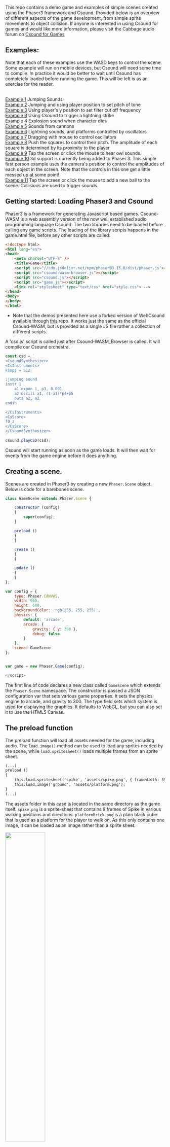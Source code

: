 

This repo contains a demo game and examples of simple scenes created using the Phaser3 framework and Csound. Provided below is an overview of different aspects of the game development, from simple sprite movements to object collision. If anyone is interested in using Csound for games and would like more information, please visit the Cabbage audio forum on [Csound for Games](http://forum.cabbageaudio.com/c/csound-for-games) 

## Examples:

Note that each of these examples use the WASD keys to control the scene. Some example will run on mobile devices, but Csound will need some time to compile. In practice it would be better to wait until Csound has completely loaded before running the game. This will be left is as an exercise for the reader. 

<br>
    <a href="examples/updateSounds1.html" target="_blank">Example 1</a> Jumping Sounds<br>
    <a href="examples/updateSounds2.html" target="_blank">Example 2</a> Jumping and using player position to set pitch of tone<br>
    <a href="examples/moodSounds1.html" target="_blank">Example 3</a> Using player's y position to set filter cut off frequency<br>
    <a href="examples/moodSounds2.html" target="_blank">Example 3</a> Using Csound to trigger a lightning strike<br>
    <a href="examples/razorgrassSounds.html" target="_blank">Example 4</a> Explosion sound when character dies<br>
    <a href="examples/cannonSounds.html" target="_blank">Example 5</a> Sounds from cannons<br>
    <a href="examples/platformSounds.html" target="_blank">Example 6</a> Lightning sounds, and platforms controlled by oscillators<br>
    <a href="examples/platformSounds2.html" target="_blank">Example 7</a> Dragging with mouse to control oscillators<br>
    <a href="examples/pushingSounds.html" target="_blank">Example 8</a> Push the squares to control their pitch. The amplitude of each square is determined by its proximity to the player<br>
    <a href="examples/owlSounds.html" target="_blank">Example 9</a> Tap the screen or click the mouse to hear owl sounds.<br>
    <a href="examples/3dWalkSounds.html" target="_blank">Example 10</a> 3d support is currently being added to Phaser 3. This simple first person example uses the camera's position to control the amplitudes of each object in the screen. Note that the controls in this one get a little messed up at some point!<br>
    <a href="examples/ballMovement.html" target="_blank">Example 11</a> Tap the screen or click the mouse to add a new ball to the scene. Collisions are used to trigger sounds.<br>

## Getting started: Loading Phaser3 and Csound
 
Phaser3 is a framework for generating Javascript based games. Csound-WASM is a web assembly version of the now well established audio programming language Csound. The two libraries need to be loaded before calling any game scripts. The loading of the library scripts happens in the game.html file, before any other scripts are called:

```html
<!doctype html> 
<html lang="en"> 
<head> 
    <meta charset="UTF-8" />
    <title>Game</title>
    <script src="//cdn.jsdelivr.net/npm/phaser@3.15.0/dist/phaser.js"></script>
    <script src="csound-wasm-browser.js"></script>
    <script src="csound.js"></script>
    <script src="game.js"></script>
    <link rel="stylesheet" type="text/css" href="style.css"> -->
</head>
<body>
</body>
</html>
```
* Note that the demos presented here use a forked version of WebCsound available through [this](https://github.com/hlolli/csound-wasm) repo. It works just the same as the official Csound-WASM, but is provided as a single JS file rather a collection of different scripts.  

A 'csd.js' script is called just after Csound-WASM_Browser is called. It will compile our Csound orchestra.

```javascript
const csd = `
<CsoundSynthesizer>
<CsInstruments>
ksmps = 512

;jumping sound
instr 1
    a1 expon 1, p3, 0.001
    a2 oscili a1, (1-a1)*p4+p5
    outs a2, a2 
endin

</CsInstruments>
<CsScore>
f0 z
</CsScore>
</CsoundSynthesizer>
`
csound.playCSD(csd);
```

Csound will start running as soon as the game loads. It will then wait for events from the game engine before it does anything. 


## Creating a scene. 

Scenes are created in Phaser3 by creating a new `Phaser.Scene` object. Below is code for a barebones scene.

```javascript
class GameScene extends Phaser.Scene {

    constructor (config)
    {
        super(config);
    }

    preload ()
    {
    }

    create ()
    {
    }

    update ()
    {
    }
};

var config = {
    type: Phaser.CANVAS,
    width: 960,
    height: 600,
    backgroundColor: 'rgb(255, 255, 255)',
    physics: {
        default: 'arcade',
        arcade: {
            gravity: { y: 300 },
            debug: false
        }
    },
    scene: GameScene
};


var game = new Phaser.Game(config);

</script>
```

The first line of code declares a new class called `GameScene` which extends the `Phaser.Scene` namespace. The constructor is passed a JSON configuration var that sets various game properties. It sets the physics engine to arcade, and gravity to 300. The type field sets which system is used for displaying the graphics. It defaults to WebGL, but you can also set it to use the HTML5 Canvas.

## The preload function

The preload function will load all assets needed for the game, including audio. The `load.image()` method can be used to load any sprites needed by the scene, while `load.spritesheet()` loads multiple frames from an sprite sheet.  

```html
(...)
preload ()
{
    this.load.spritesheet('spike', 'assets/spike.png', { frameWidth: 39, frameHeight: 48 });
    this.load.image('ground', 'assets/platform.png');
}
(...)
```

The assets folder in this case is located in the same directory as the game itself. `spike.png` is a sprite-sheet that contains 9 frames of Spike in various walking positions and directions. `platformBrick.png` is a plain black cube that is used as a platform for the player to walk on. As this only contains one image, it can be loaded as an image rather than a sprite sheet.  

<img src="assets/spike.png" style="width:50%" />

`spike` is the name of the sprite, and is used later when we need to access it. When loading sprite sheets you can should specify the frame dimensions. How to animate these sprite will be covered later in this text.


## The create() function. 

The create function is used to create all of our game objects. For example, Spike will be created here by creating a new physics sprite. 

```javascript
create ()
{
    this.player = this.physics.add.sprite(100, 10, 'spike');
    this.player.displayHeight = 45;
    this.player.setBounce(.1);  
}
``` 
A physics sprite can have different properties set to control how it behaves. X and Y coordinates are passed to the `physics.add.sprite()` function, along with the sprite name. `setBounce(.1)` gives Spike a little pep in his step by adding a slight bounce when he moves. 

Running the game now will show Spike fall from the sky and continue falling until he disappears. 

<img src="gifs/falling.gif" style="width:60%" />

#### Platforms

Spike needs somewhere to land when he falls from the sky. Each platform will form part of a static group of objects. The `physcis.add.staticGroup()` function will add game objects to a static group. A simple `for` loop is then used to place platforms across the entire scene.

```javascript
create()
{
    this.player = this.physics.add.sprite(100, 10, 'spike');
    this.player.displayHeight = 45;
    this.player.setBounce(.1);  
    this.platforms = this.physics.add.staticGroup();

    for( var i = 0 ; i < 10 ; i++)
        this.platforms.create(48*i, 400, 'platform').refreshBody();
}
```

<img src="gifs/falling2.gif" style="width:60%" />

#### Collisions 

Although there are now platforms in the scene, Spike will continue to fall through them until a collision callback is created. This is done through the `Physics.add.collider()` function. In this case a collider is created that will check for collisions between the player and the platforms.

```javascript
create()
{
    this.player = this.physics.add.sprite(100, 10, 'spike');
    this.player.displayHeight = 45;
    this.player.setBounce(.1);  
    this.platforms = this.physics.add.staticGroup();
    
    for( var i = 0 ; i < 10 ; i++)
        this.platforms.create(48*i, 400, 'platform').refreshBody();

    this.physics.add.collider(this.player, this.platforms);
}
```

<img src="gifs/collision.gif" style="width:60%" />

#### Building a level

The create function for the demo game includes a simple level editor that is based on ideas presented in [this](http://www.lessmilk.com/tutorial/2d-platformer-phaser) tutorial. A main level is built using a simple string array. Each string in the array represents a row in the scene. Each character within that string creates a particular type of platform. A simple loop in the create function can read through the array and create all the platforms one needs. The following level string be used to create an array of platforms across the screen.

```javascript
    create()
    {
        (...)
        var mainLevel = [
                '                 ',
                '                 ',
                '                 ',
                '             xxxx',
                'xx               ',
                '                 ',
                '          xxxxxxx',
                '                 ',
                '        xxxxxxxxx',
                '                 ',
                'xxxxxxxxxxxxxxxxx'
        ];
        
        var width = mainLevel[0].length*48;
        var height = (mainLevel.length)*48;

        for (var y = 0; y < mainLevel.length; y++) {
            for (var x = 0; x < mainLevel[y].length; x++) {
                if (mainLevel[y][x] == 'x') {
                    this.platforms.create(48*x, 48*y, 'platform').refreshBody();
                }
            }
        }

        this.keys = this.input.keyboard.addKeys('W,S,A,D,B');

    }
```
You might notice an extra line of code at the bottom. This is use to set the keyboard mappings. Here the characters W,S,A,D are added. They can be queried later in the `update()` function.

#### Animations

Finally, it's time to add the animations for the main character. `this.anims.create()` will create animations, based on a range of frames from an asset. In this case 'turning' uses just a single frame, while walking 'left' and 'right' use a range of frames. 


```javascript
create()
{
    (...)
    this.anims.create({
        key: 'left',
        frames: this.anims.generateFrameNumbers('spike', { start: 0, end: 3 }),
        frameRate: 10,
        repeat: -1
    });

    this.anims.create({
        key: 'turn',
        frames: [ { key: 'spike', frame: 4 } ],
        frameRate: 20
    });

    this.anims.create({
        key: 'right',
        frames: this.anims.generateFrameNumbers('spike', { start: 5, end: 8 }),
        frameRate: 10,
        repeat: -1
    });
}
```

## The update function

The update function is where the game is brought to life. This function runs repeatedly to constantly update our game world. It is here that one handles text input from the keyboard.   

```javascript
update ()
{
    if (this.keys.A.isDown){
        this.player.setVelocityX(-160);    
        this.player.anims.play('left', true);
    }
    else if (this.keys.D.isDown){
        this.player.setVelocityX(160);    
        this.player.anims.play('right', true);
    }
    else{
        this.player.setVelocityX(0);    
        this.player.anims.play('turn');
    }
}
```

The `setVelocity()` function sets the velocity that the player will move on each key press. In order to make Spike jump, one must push him upwards by setting his y gravity to a large number. The y velocity is also increased in order to bring Spike down to earth quickly. 

```javascript
update()
{
    (...)
    if (this.keys.W.isDown && this.player.body.touching.down){
        this.player.setVelocityY(-540);
        this.player.setGravityY(1040);
    }
}
```
<a href="examples/update.html" target="_blank">Example</a>

<img src="gifs/walking.gif" style="width:60%" />

#### Adding some sounds: Score events

Now that Spike can interact with the scene, it might be good to test out some sound design ideas. Sending events to Csound is trivial and can be done in 2 ways. The first mechanism is a score event, which can be sent using the `csound.inputMessage()` function. In the following example, a score message is sent to Csound each time the users jumps.

```javascript
update()
{
    (...)
        if (this.keys.W.isDown && this.player.body.touching.down){
            csound.inputMessage("i1 0 .1 1000 500");
            this.player.setVelocityY(-540);
            this.player.setGravityY(1040);
            this.stickToPlatform = false;
        }
    (...)
```

The Csound instrument being called is defined in the `csd.js` file, which looks like this.

```html
const csd = `
<CsoundSynthesizer>
<CsInstruments>

;jumping sound
instr 1
    a1 expon 1, p3, 0.001
    a2 oscili a1, (1-a1)*p4+p5
    outs a2, a2 
endin

</CsInstruments>
<CsScore>
f0 z
</CsScore>
</CsoundSynthesizer>
`
csound.playCSD(csd);
```

<a href="examples/updateSounds1.html" target="_blank">Example</a>


`instr 1` 1 takes two p-field parameters which are sent via the `csound.inputMessage("i1 0 .1 1000 500")` function. These number can be changed on the javascript side at any point in the game to change to parameters of the sounds. In the following code Spike's x position within the world determines the pitch of the tone played. 

```javascript
update()
{
    (...)
        if (this.keys.W.isDown && this.player.body.touching.down){
            csound.inputMessage("i1 0 .1 1000 " + this.player.x.toString());
            this.player.setVelocityY(-540);
            this.player.setGravityY(1040);
            this.stickToPlatform = false;
        }
    (...)
```
<a href="examples/updateSounds2.html" target="_blank">Example</a>


## A bad night

The main character of this game is stuck in a maze of blocks that he needs to clear in order to find the yellow door. Some bad weather should help add to the bleakness of Spike's challenge. Lightning is created via a callback function that randomly triggers itself. Each time it is called it instructs the scene to repeatedly redraw its background colour. Once it has updated the background colour 20 times it will return to the original background colour. 

```javascript
constructor (config)
{
    (...)
    this.normalColour = new Phaser.Display.Color(60, 60, 60);
    this.colour1 = new Phaser.Display.Color(155, 155, 155);
    this.colour2 = new Phaser.Display.Color(0, 0, 0);
    (...)
}

triggerLightning ()
{
    this.timedEvent1.reset({ delay: Phaser.Math.Between(2000,15000), callback: this.triggerLightning, callbackScope: this, repeat: 1});
    this.lightningTime = 0;
}

showLightning()
{
    if(this.lightningTime<20){
        var hexColour = Phaser.Display.Color.Interpolate.ColorWithColor(this.colour1, this.colour2, Phaser.Math.FloatBetween(0, 10), Phaser.Math.FloatBetween(0, 10));
        this.cameras.main.setBackgroundColor(hexColour);
        this.lightningTime++;
    }
    else
        this.cameras.main.setBackgroundColor(this.normalColour);
}
```

<img src="gifs/mood.gif" style="width:60%" />

Rain can be created using the particle emitter, which comes with many different parameters for setting all aspects of how the particle are emitted. In this case we set the x range to vary between 0 and 1800. Gravity is set to 100 to pull the rain down the screen, while the raindrops themselves will get a little larger in scale as they fall from the sky.  

```javascript
addRain()
{
    this.rain = this.add.particles('raindrop');
    this.rain.createEmitter({
        x: { min: 1, max: 1800 },
        y: 0,
        lifespan: 1200,
        speedY: { min: 200, max: 400 },
        gravityY: 100,
        gravityX: Phaser.Math.Between(100, 200),
        scale: { start: 0.1, end: 0.2 },
        quantity: 4,
        blendMode: 'ADD'
    });
}
```

<a href="examples/rain.html" target="_blank">Example</a>


<img src="gifs/rain.gif" style="width:60%" />

#### Adding some sounds: Real-time channels 

There may be times when you want to have a single instrument running all the time. In these cases it is important to able to send data to Csound while it is running. This can be achieved using so-called software channels. String and numeric data can be sent to any running instrument in Csound. The `csound.setControlChannel()` function can be called to send data to Csound from the game engine. 

In order for Csound to pick up this data it needs to call the `chnget` opcode. In the following instrument some noise is filter by Spike's position on the y axis. 

```csound
(...)
instr 2
    a1 rand 1
    a2 lpf18 a1, chnget:k("cutoff"), .5, 0
    printk 1, chnget:k("cutoff")
    outs a2, a2 
endin

(...)
```

The above instrument is triggered to play in the Csound score section just as the game opens. It then waits for data to be sent from the game. The game data is sent using the `csound.setControlChannel()` function. This funtion takes two parameters, a string naming the channel, and the value to send to that channel. In the simple example presented here, Spike's y position will control how much of the noise is filtered. 

The following code is added to the `update()` function:

```javascript
csound.setControlChannel("cutoff", this.player.y*2);
```

The noise will change whenever Spike moves up or down the screen.

<a href="examples/moodSounds1.html" target="_blank">Example</a>


#### Getting information from Csound

Channels can be bi-directional. Csound can just as easily send data to the game as receive it. In this next example a drum beat is used to trigger lightning. An always-on instrument (`instr 3`) is used to trigger a drum sound every second. At the same time it triggers the drum sound it also sends channel data to the 'triggerLights' channel. 

```javascript
instr 3
    kRand randh 1000, 4000, 2
    if metro(1) == 1 then
        event "i", 4, 0, 10
        chnset kRand, "triggerLights"
    endif
endin

instr 4
    prints "Istrument 4"
    a1 expon .1, p3, 0.001
    a2 expon 150, p3, 50
    a3 oscili a1, a2
    outs a3, a3
endin
```

The best way to pick up these message in the game is by using a callback function which is started from the game's `preload()` function. It will be called on each k-rate cycle. It can be declared as follows.

```javascript
preload()
{
    this.load.spritesheet('spike', 'assets/spike.png', { frameWidth: 39, frameHeight: 48 });
    this.load.image('platform', 'assets/platform.png'); 
    
    csound.on("perform", async () => {
        const val = await csound.getControlChannel("triggerLights");
        if (this.triggerLights!=val)
        {
            this.triggerLights = val;
            this.triggerLightning();
        }
    });
}
```

Where `this.triggerLights` is a variable used to hold the current value of the `triggerLights` Csound channel. The Csound instrument is going to send a new random number every second. Each time it changes, the `this.triggerLightning()` function is called, and strikes of lightning appear on the scene. 


<a href="examples/moodSounds2.html" target="_blank">Example</a>


Note that the timed function used to drive the strikes of lightning in the previous example have been disabled in this case. 


## Bad things happen

In the demo game, collisions between certain sprites and the main player result in Spike being cosmically teleported back in time to the start of the level. The bad platforms, or razor grass in this case, is created in the same way as any other platform. In the simple level designer, we use 'g' to denote bad grass.

The demo game also features good grass that can be added as a prop anywhere in the scene. Again they are added in the same way as the other game objects. 

```javascript
create()
{
    (...)
    for (var y = 0; y < mainLevel.length; y++) {
        for (var x = 0; x < mainLevel[y].length; x++) {
            if (mainLevel[y][x] == 'x') {
                this.platforms.create(48*x, 48*y, 'platform').refreshBody();
            }
            else if(mainLevel[y][x] == 'h') {
                this.badGrass.create(48*x, 50*y, 'badGrass').refreshBody();
            }
            else if(mainLevel[y][x] == 'g') {
                this.goodGrass.create(48*x, 48*y, 'goodGrass').refreshBody();
            }
        }
    }
    (...)

```

<a href="examples/razor.html" target="_blank">Example</a>

<img src="gifs/grass.gif" style="width:60%" />

To reset the game each time Spike wonders into long grass, a collider is set up to observe collisions between Spike and the bad grass. This time a callback function is passed to the collider. This callback function will be called whenever a collision takes place.

```javascript
create()
{
    (...)
    this.physics.add.collider(this.player, this.badGrass, this.badGrassHit, null, this);
    (...)
}

badGrassHit()
{
    //collision between player and bad grass
     this.gameOver();
}
```

The first two parameters passed to `Physics.add.collider()` set the two objects that will be tested for collisions. The next is a callback function that will be called each time a collision takes place. The next parameter gives you a more detailed callback function for testing different types of collisions. It is not needed here so `null` is passed instead. The last parameter is the 'callbackContext'. 

In the demo game, the same type of collision detection is used to collect tokens and bombs, and test for fatal missile attacks. 

Sounds can easily be added to events like this by sending a simple score statement to Csound. In this example a low explosion is heard each time Spikes hits razor grass.

<a href="examples/razorgrassSounds.html" target="_blank">Example</a>


## Cannon fodder

The collision detection shown in the previous section is used to detect when cannon balls hit the player. The cannon balls themselves are creating in a timed callback which creates a sequence of game objects. The cannon balls hits are detected whenever a child cannon ball hits the player.  

```javascript
triggercannonBalls()
{
    this.timedEvent2.reset({ delay: 500, callback: this.triggercannonBalls, callbackScope: this, repeat: 1});
    
    this.cannons.children.iterate(function (child) {
        //  Give each star a slightly different bounce
        var cannonBall = this.cannonBalls.create(child.x, child.y, 'cannonBall').setDisplaySize(8, 8);
        cannonBall.setBounce(1);
        cannonBall.setCollideWorldBounds(true);
        if(child.orientation == 'up')
        cannonBall.setVelocity(this.cannonBallAngle, Phaser.Math.Between(-1000, -600));
        else
        cannonBall.setVelocity(this.cannonBallAngle, Phaser.Math.Between(1000, 600));

        cannonBall.allowGravity = false;
        }, this);
    this.cannonBallAngle = this.cannonBallAngle < 400 ? this.cannonBallAngle + 50 : -400;

}
```
<img src="gifs/cannons.gif" style="width:60%" />

A second collision detector is set up between the cannon ball and the platforms to disable any cannonball that hits a platform.  

<a href="examples/cannonSounds.html" target="_blank">Example</a>

## Platforms that move

Tweens provide a simple way of moving game objects around the screen. The demo game features moving platforms which constantly loop between two points. The platforms themselves form part of a physics group. As each object is added to the group, a tween is added to it. 

```javascript
create()
{
    (...)
    this.movingPlatforms = this.physics.add.group();
    (...)
        this.movingPlatforms.create(48*x, 48*y, 'movingPlatform').body.allowGravity = false;
        var movingPlatform = this.movingPlatforms.getChildren()[this.movingPlatforms.getTotalUsed()-1];
        //this.movingPlatforms.getChildren()[this.movingPlatforms.getTotalUsed()-1];
        this.tweens.add({
            targets: movingPlatform,
            x: '+=96',
            delay: 0,
            ease: 'Power1',
            duration: 1000,
            yoyo: true,
            repeat: -1
        });                
    (...)
}
```

The targets field of the tween object sets the sprite to attach the tween to. The `x:'+=96` means the object will move 96 pixel along the x axis before returning at the same speed. The `yoyo` field is set to true to keep the object moving over and back.

<img src="gifs/platforms.gif" style="width:60%" />

A collision detector needs to be created to test if Spike hits the platform. Without this Spike will just fall through the object as shown in the previous gif. The demo game features some logic to help the player move while standing on a platform. And it also features a falling platform that drops as soon as the player lands on it. Check out the source code for further details. 

#### Sound Platforms

There is unlimited scope for interaction with between game events and sound using Phaser3 and Csound. For example, it's not that difficult to build a simple instrument in Csound that can be used to move platforms in the game. The following example is based on the simple update function code presented above. 

In this example the amplitudes of 8 oscillators, which are set randomly, are used to move platforms up and down in the scene. In our k-rate callback function we grab each of the oscillator's current amplitude, and use that to move the platforms up and down. 

``` javascript
instr 6
    k1 oscili 1, .05, -1, .1 
    k2 oscili 1, .05, -1, .2
    k3 oscili 1, .05, -1, .3
    k4 oscili 1, .05, -1, .4 
    k5 oscili 1, .05, -1, .5 
    k6 oscili 1, .05, -1, .6 
    k7 oscili 1, .05, -1, .7 
    k8 oscili 1, .05, -1, .8 

    chnset abs(k1), "platform0"
    chnset abs(k2), "platform1"
    chnset abs(k3), "platform2"
    chnset abs(k4), "platform3"
    chnset abs(k5), "platform4"
    chnset abs(k6), "platform5"
    chnset abs(k7), "platform6"
    chnset abs(k8), "platform7"


    aOut1 oscili k1, 100, 1
    aOut2 oscili k2, 101, 2
    aOut3 oscili k3, 102, 3
    aOut4 oscili k4, 103, 4
    aOut5 oscili k5, 104, 5
    aOut6 oscili k6, 105, 6
    aOut7 oscili k7, 106, 7
    aOut8 oscili k8, 107, 8

    aMix = aOut1+aOut2+aOut3+aOut4+aOut5+aOut6+aOut7+aOut8

    outs aMix*.01, aMix*.01
endin
```

The following code will move each platform based on some channel data from Csound. Note that we only update the platform on every 32nd k-rate cycle. These updates don't need to happen on each frame. Slowing down calls to Csound will improve performance of your game.  

```javascript
create()
{
    for (var x = 0; x < 12; x++)
                this.soundPlatforms.create(90*x, 400, 'platform').refreshBody();

    csound.on("perform", async () => {
        if(this.shouldUpdate>32)
        {
            for( var i = 0 ; i < 12 ; i++)
            {
                const yPos = await csound.getControlChannel('platform' + i.toString());
                var platform = this.soundPlatforms.getChildren()[i];
                platform.y = 200+(yPos*200);
                platform.refreshBody();
            }
        }

        this.shouldUpdate++;
    });
}
```

<a href="examples/platformSounds.html" target="_blank">Example</a>

<img src="gifs/movingPlatformSounds.gif" style="width:60%" />

In the next demo mouse movement is used to both move the platforms, and play sounds while doing so. The following functions check for mouse events. When a mouse button is down, dragging commences. During that time the user can drag and draw sounds on the screen. Be careful that you don't lose Spike by moving the platforms too quickly!

## The demo

<a href="examples/game.html" target="_blank">The demo</a>

The demo game is in pretty raw state but it does import Csound so it's ready to be hacked; as too are each of the examples presented in the text above. The demo adds a few extra features such collectable stars that came straight out of a phaser tutorial!. The bombs can be used blow up platforms. The goal is to get to the yellow door, which Spike must go through to get to the next level. The code for these things can be found in the githug page. If anyone wishes to contribute a level for the game, I'm more than happy to host it on my github page. 

Note that the web assembly version of Csound runs a little slower than native Csound. Therefore it is important to make your instruments and game run as efficient as possible. The demo game follows standard Phaser3 protocols but is not optimised for performance. More details on how best to optimise graphics can be found at the Html5GameDevs forums. 


## Acknowledgments

Victor, Steven, and Hlöðver Sigurðsson for all the help with the CsoundWASM stuff. In particular hlolli, who showed great patience in answering all my javascript questions. Many codepens and jsfiddle's later, I'm starting to get it. To the developers of Phaser3 and their enormous vault of online examples. And a special thanks to those on who took the time to answer my noobie questions on the HTML5GameDev forums.   